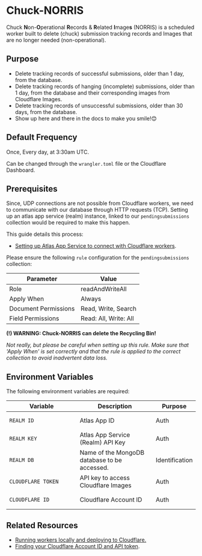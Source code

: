 # Chuck-NORRIS

Chuck **N**on-**O**perational **R**ecords & **R**elated **I**mage**s** (NORRIS) is a scheduled worker built to delete (chuck) submission tracking records and Images that are no longer needed (non-operational).&#x20;

## Purpose

* Delete tracking records of successful submissions, older than 1 day, from the database.
* Delete tracking records of hanging (incomplete) submissions, older than 1 day, from the database and their corresponding images from Cloudflare Images.
* Delete tracking records of unsuccessful submissions, older than 30 days, from the database.
* Show up here and there in the docs to make you smile!😊

## Default Frequency

Once, Every day, at 3:30am UTC.

Can be changed through the `wrangler.toml` file or the Cloudflare Dashboard.

## Prerequisites

Since, UDP connections are not possible from Cloudflare workers, we need to communicate with our database through HTTP requests (TCP). Setting up an atlas app service (realm) instance, linked to our `pendingsubmissions` collection would be required to make this happen.

This guide details this process:

* [Setting up Atlas App Service to connect with Cloudflare workers](https://www.mongodb.com/developer/products/atlas/cloudflare-worker-rest-api/#check-out-the-rest-api-code).

Please ensure the following `rule` configuration for the `pendingsubmissions` collection:

| Parameter            | Value                 |
| -------------------- | --------------------- |
| Role                 | readAndWriteAll       |
| Apply When           | Always                |
| Document Permissions | Read, Write, Search   |
| Field Permissions    | Read: All, Write: All |


**(!) WARNING: Chuck-NORRIS can delete the Recycling Bin!**&#x20;

_Not really, but please be careful when setting up this rule. Make sure that 'Apply When' is set correctly and that the rule is applied to the correct collection to avoid inadvertent data loss._


## Environment Variables

The following environment variables are required:

<table><thead><tr><th width="217">Variable</th><th width="294">Description</th><th>Purpose</th></tr></thead><tbody><tr><td><pre class="language-properties"><code class="lang-properties">REALM_ID
</code></pre></td><td>Atlas App ID</td><td>Auth</td></tr><tr><td><pre class="language-properties"><code class="lang-properties">REALM_KEY
</code></pre></td><td>Atlas App Service (Realm) API Key</td><td>Auth</td></tr><tr><td><pre class="language-properties"><code class="lang-properties">REALM_DB
</code></pre></td><td>Name of the MongoDB database to be accessed.</td><td>Identification</td></tr><tr><td><pre class="language-properties"><code class="lang-properties">CLOUDFLARE_TOKEN
</code></pre></td><td>API key to access Cloudflare Images</td><td>Auth</td></tr><tr><td><pre class="language-properties"><code class="lang-properties">CLOUDFLARE_ID
</code></pre></td><td>Cloudflare Account ID</td><td>Auth</td></tr></tbody></table>

## Related Resources

* [Running workers locally and deploying to Cloudflare.](./)
* [Finding your Cloudflare Account ID and API token](https://developers.cloudflare.com/images/cloudflare-images/api-request).
